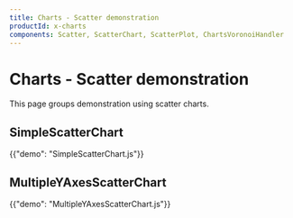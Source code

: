 ```yaml
---
title: Charts - Scatter demonstration
productId: x-charts
components: Scatter, ScatterChart, ScatterPlot, ChartsVoronoiHandler
---
```


# Charts - Scatter demonstration

<p class="description">This page groups demonstration using scatter charts.</p>

## SimpleScatterChart

{{"demo": "SimpleScatterChart.js"}}

## MultipleYAxesScatterChart

{{"demo": "MultipleYAxesScatterChart.js"}}
